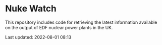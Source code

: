 # Nuke Watch

This repository includes code for retrieving the latest information available on the output of EDF nuclear power plants in the UK.

Last updated: 2022-08-01 08:13